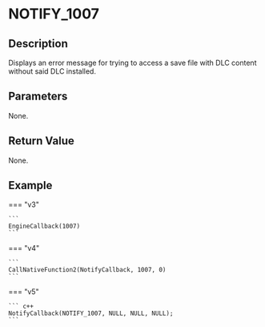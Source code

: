 # NOTIFY_1007

## Description
Displays an error message for trying to access a save file with DLC content without said DLC installed.

## Parameters
None.

## Return Value
None.

## Example
=== "v3"

    ```
    EngineCallback(1007)
    ```

=== "v4"

    ```
    CallNativeFunction2(NotifyCallback, 1007, 0)
    ```

=== "v5"

    ``` c++
    NotifyCallback(NOTIFY_1007, NULL, NULL, NULL);
    ```
